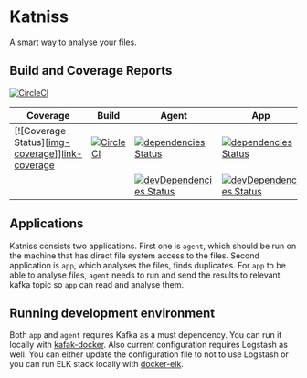 # Katniss

A smart way to analyse your files.

## Build and Coverage Reports

[![CircleCI][img-circleci]][link-circleci]


| Coverage                                            | Build                                      | Agent                                                                              | App                                                                            |
|-----------------------------------------------------|--------------------------------------------|------------------------------------------------------------------------------------|--------------------------------------------------------------------------------|
| [![Coverage Status][[img-coverage]]][link-coverage] | [![CircleCI][img-circleci]][link-circleci] | [![dependencies Status][img-agent-dependencies]][link-agent-dependencies]          | [![dependencies Status][img-app-dependencies]][link-app-dependencies]          | 
|                                                     |                                            | [![devDependencies Status][img-agent-devdependencies]][link-agent-devdependencies] | [![devDependencies Status][img-app-devdependencies]][link-app-devdependencies] |


## Applications

Katniss consists two applications. First one is `agent`, which should be run on the machine that has direct 
file system access to the files. Second application is `app`, which analyses the files, finds duplicates. 
For `app` to be able to analyse files, `agent` needs to run and send the results to relevant kafka topic so
`app` can read and analyse them.

## Running development environment

Both `app` and `agent` requires Kafka as a must dependency. You can run it locally with 
[kafak-docker](https://github.com/wurstmeister/kafka-docker). Also current configuration requires Logstash 
as well. You can either update the configuration file to not to use Logstash or you can run ELK stack 
locally with [docker-elk](https://github.com/deviantony/docker-elk).

<!--Links -->
[link-circleci]:https://circleci.com/gh/mzaferyahsi/katniss
[img-circleci]:https://circleci.com/gh/mzaferyahsi/katniss.svg?style=svg

[link-coverage]:https://coveralls.io/github/mzaferyahsi/katniss?branch=master
[img-coverage]:https://coveralls.io/repos/github/mzaferyahsi/katniss/badge.svg?branch=master

[link-agent-dependencies]:https://david-dm.org/mzaferyahsi/katniss?path=agent
[img-agent-dependencies]:https://david-dm.org/mzaferyahsi/katniss/status.svg?path=agent

[link-agent-devdependencies]:https://david-dm.org/mzaferyahsi/katniss?type=dev&path=agent
[img-agent-devdependencies]:https://david-dm.org/mzaferyahsi/katniss/dev-status.svg?path=agent

[link-app-dependencies]:https://david-dm.org/mzaferyahsi/katniss?path=app
[img-app-dependencies]:https://david-dm.org/mzaferyahsi/katniss/status.svg?path=app

[link-app-devdependencies]:https://david-dm.org/mzaferyahsi/katniss?type=dev&path=app
[img-app-devdependencies]:https://david-dm.org/mzaferyahsi/katniss/dev-status.svg?path=app


